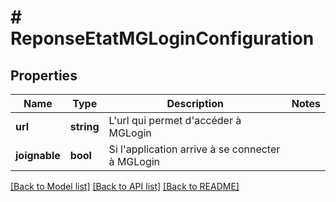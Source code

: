 # # ReponseEtatMGLoginConfiguration

## Properties

Name | Type | Description | Notes
------------ | ------------- | ------------- | -------------
**url** | **string** | L&#39;url qui permet d&#39;accéder à MGLogin |
**joignable** | **bool** | Si l&#39;application arrive à se connecter à MGLogin |

[[Back to Model list]](../../README.md#models) [[Back to API list]](../../README.md#endpoints) [[Back to README]](../../README.md)
